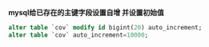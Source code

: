 
**mysql给已存在的主键字段设置自增 并设置初始值**
```sql
alter table `cov` modify id bigint(20) auto_increment;
alter table `cov` auto_increment=10000;
```

